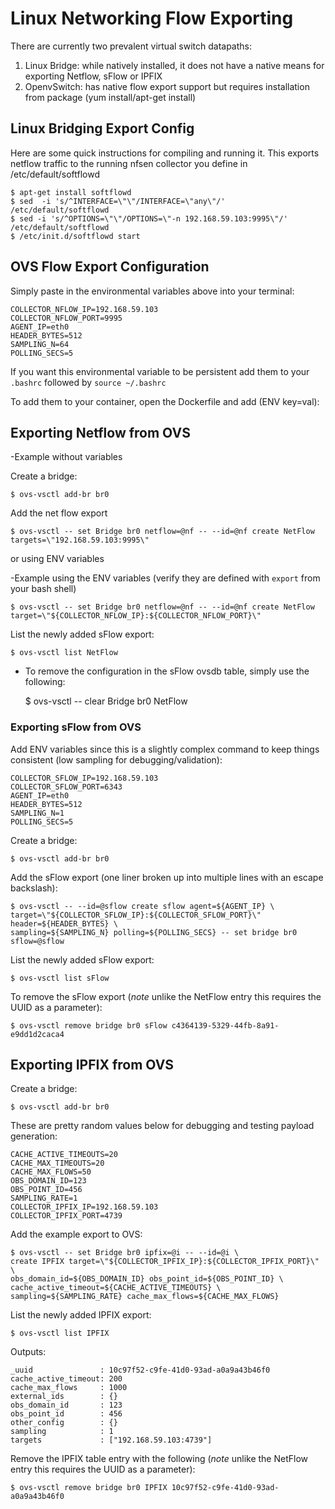 # Linux Networking Flow Exporting

There are currently two prevalent virtual switch datapaths:

1. Linux Bridge: while natively installed, it does not have a native means for exporting Netflow, sFlow or IPFIX
2. OpenvSwitch: has native flow export support but requires installation from package (yum install/apt-get install)

## Linux Bridging Export Config ###

Here are some quick instructions for compiling and running it. This exports netflow traffic to the running nfsen collector you define in /etc/default/softflowd

	$ apt-get install softflowd
	$ sed  -i 's/^INTERFACE=\"\"/INTERFACE=\"any\"/' /etc/default/softflowd
	$ sed -i 's/^OPTIONS=\"\"/OPTIONS=\"-n 192.168.59.103:9995\"/' /etc/default/softflowd
	$ /etc/init.d/softflowd start


## OVS Flow Export Configuration ###

Simply paste in the environmental variables above into your terminal:

	COLLECTOR_NFLOW_IP=192.168.59.103
	COLLECTOR_NFLOW_PORT=9995
	AGENT_IP=eth0
	HEADER_BYTES=512
	SAMPLING_N=64
	POLLING_SECS=5

If you want this environmental variable to be persistent add them to your `.bashrc` followed by `source ~/.bashrc`

To add them to your container, open the Dockerfile and add (ENV key=val):

## Exporting Netflow from OVS ###

-Example without variables

Create a bridge:

	$ ovs-vsctl add-br br0

Add the net flow export

	$ ovs-vsctl -- set Bridge br0 netflow=@nf -- --id=@nf create NetFlow targets=\"192.168.59.103:9995\"

or using ENV variables

-Example using the ENV variables (verify they are defined with `export` from your bash shell)

	$ ovs-vsctl -- set Bridge br0 netflow=@nf -- --id=@nf create NetFlow target=\"${COLLECTOR_NFLOW_IP}:${COLLECTOR_NFLOW_PORT}\"


List the newly added sFlow export:

	$ ovs-vsctl list NetFlow

- To remove the configuration in the sFlow ovsdb table, simply use the following:

	$ ovs-vsctl -- clear Bridge br0 NetFlow

### Exporting sFlow from OVS ###

Add ENV variables since this is a slightly complex command to keep things consistent (low sampling for debugging/validation):

	COLLECTOR_SFLOW_IP=192.168.59.103
	COLLECTOR_SFLOW_PORT=6343
	AGENT_IP=eth0
	HEADER_BYTES=512
	SAMPLING_N=1
	POLLING_SECS=5

Create a bridge:

	$ ovs-vsctl add-br br0

Add the sFlow export (one liner broken up into multiple lines with an escape backslash):

	$ ovs-vsctl -- --id=@sflow create sflow agent=${AGENT_IP} \
	target=\"${COLLECTOR_SFLOW_IP}:${COLLECTOR_SFLOW_PORT}\" header=${HEADER_BYTES} \
	sampling=${SAMPLING_N} polling=${POLLING_SECS} -- set bridge br0 sflow=@sflow


List the newly added sFlow export:

	$ ovs-vsctl list sFlow

To remove the sFlow export (*note* unlike the NetFlow entry this requires the UUID as a parameter):

	$ ovs-vsctl remove bridge br0 sFlow c4364139-5329-44fb-8a91-e9dd1d2caca4


## Exporting IPFIX from OVS ###

Create a bridge:

	$ ovs-vsctl add-br br0

These are pretty random values below for debugging and testing payload generation:

	CACHE_ACTIVE_TIMEOUTS=20
	CACHE_MAX_TIMEOUTS=20
	CACHE_MAX_FLOWS=50
	OBS_DOMAIN_ID=123
	OBS_POINT_ID=456
	SAMPLING_RATE=1
	COLLECTOR_IPFIX_IP=192.168.59.103
	COLLECTOR_IPFIX_PORT=4739

Add the example export to OVS:

	$ ovs-vsctl -- set Bridge br0 ipfix=@i -- --id=@i \
	create IPFIX target=\"${COLLECTOR_IPFIX_IP}:${COLLECTOR_IPFIX_PORT}\" \
	obs_domain_id=${OBS_DOMAIN_ID} obs_point_id=${OBS_POINT_ID} \
	cache_active_timeout=${CACHE_ACTIVE_TIMEOUTS} \
	sampling=${SAMPLING_RATE} cache_max_flows=${CACHE_MAX_FLOWS}

List the newly added IPFIX export:

	$ ovs-vsctl list IPFIX

Outputs:

	_uuid               : 10c97f52-c9fe-41d0-93ad-a0a9a43b46f0
	cache_active_timeout: 200
	cache_max_flows     : 1000
	external_ids        : {}
	obs_domain_id       : 123
	obs_point_id        : 456
	other_config        : {}
	sampling            : 1
	targets             : ["192.168.59.103:4739"]

Remove the IPFIX table entry with the following  (*note* unlike the NetFlow entry this requires the UUID as a parameter):

	$ ovs-vsctl remove bridge br0 IPFIX 10c97f52-c9fe-41d0-93ad-a0a9a43b46f0
